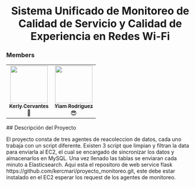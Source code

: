 <h1 align="center"> Sistema Unificado de Monitoreo de Calidad de Servicio y Calidad de Experiencia en Redes Wi-Fi </h1>

<h3> Members </h3>

<div align="center">
 <table>
  <tr>
    <td align="center"><a href="https://github.com/kercmari"><img src="https://avatars.githubusercontent.com/u/62037369?v=4" width="100px;" alt=""/><br /><sub><b>Kerly Cervantes</b></sub></a><br/><a>🌹</a></td>
<td align="center"><a href="https://github.com/YiamRodriguezDelgado"><img src="https://avatars.githubusercontent.com/u/44529630?v=4" width="100px;" alt=""/><br /><sub><b>Yiam Rodriguez</b></sub></a><br/><a>😎</a></td>
</table> 
 </div>
## Descripción del Proyecto
<p class="text-align-justify">El proyecto consta de tres agentes de reacoleccion de datos, cada uno trabaja con un script diferente.
Existen 3 script que limpian y filtran la data para enviarla al EC2, el cual se encargado de sincronizar 
los datos y almacenarlos en MySQL. Una vez llenado las tablas se enviaran cada minuto a Elasticsearch. 
Aqui esta el repositoro de web service flask https://github.com/kercmari/proyecto_monitoreo.git, este debe 
estar instalado en el EC2 esperar los request de los agentes de monitoreo.</p>    

